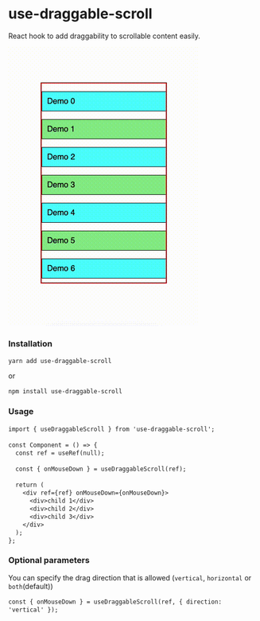 # use-draggable-scroll

React hook to add draggability to scrollable content easily.

![](./demo.gif)

### Installation

```
yarn add use-draggable-scroll
```
or
```
npm install use-draggable-scroll
```

### Usage

```tsx
import { useDraggableScroll } from 'use-draggable-scroll';

const Component = () => {
  const ref = useRef(null);

  const { onMouseDown } = useDraggableScroll(ref);

  return (
    <div ref={ref} onMouseDown={onMouseDown}>
      <div>child 1</div>
      <div>child 2</div>
      <div>child 3</div>
    </div>
  );
};
```

### Optional parameters

You can specify the drag direction that is allowed (`vertical`, `horizontal` or `both`(default))

```tsx
const { onMouseDown } = useDraggableScroll(ref, { direction: 'vertical' });
```
